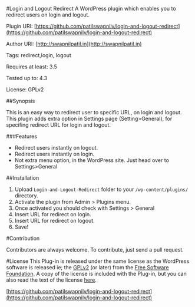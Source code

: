#Login and Logout Redirect
A WordPress plugin which enables you to redirect users on login and logout.

Plugin URI: [https://github.com/patilswapnilv/login-and-logout-redirect](https://github.com/patilswapnilv/login-and-logout-redirect)

Author URI: [http://swapnilpatil.in](http://swapnilpatil.in)

Tags: redirect,login, logout

Requires at least: 3.5

Tested up to: 4.3

License: GPLv2


##Synopsis

This is an easy way to redirect user to specific URL, on login and logout. 
This plugin adds extra option in Settings page (Setting>General), for specifing redirect URL for login and logout.

###Features

* Redirect users instantly on logout.
* Redirect users instantly on login.
* Not extra menu option, in the WordPress site. Just head over to Settings>General

##Installation
1. Upload `Login-and-Logout-Redirect` folder to your `/wp-content/plugins/` directory.
2. Activate the plugin from Admin > Plugins menu.
3. Once activated you should check with Settings > General
4. Insert URL for redirect on login.
5. Insert URL for redirect on logout.
6. Save!

#Contribution

Contributors are always welcome. 
To contribute, just send a pull request.

#License
This Plug-in is released under the same license as the WordPress software is released ie; the [GPLv2](http://www.gnu.org/licenses/gpl-3.0.en.html) (or later) from the [Free Software Foundation](http://www.fsf.org/). A copy of the license is included with the Plug-in, but you can also read the text of the license [here](http://www.gnu.org/licenses/gpl-3.0.en.html).

[https://github.com/patilswapnilv/login-and-logout-redirect](https://github.com/patilswapnilv/login-and-logout-redirect)
